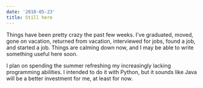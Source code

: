 ```yaml
---
date: '2010-05-23'
title: Still here
---
```


<p>Things have been pretty crazy the past few weeks. I've graduated, moved, gone on vacation, returned from vacation, interviewed for jobs, found a job, and started a job. Things are calming down now, and I may be able to write something useful here soon.</p>

<p>I plan on spending the summer refreshing my increasingly lacking programming abilities. I intended to do it with Python, but it sounds like Java will be a better investment for me, at least for now.</p>
